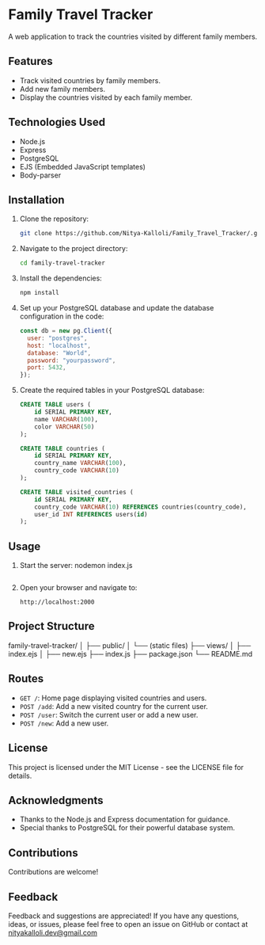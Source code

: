 # Family Travel Tracker

A web application to track the countries visited by different family members.

## Features

- Track visited countries by family members.
- Add new family members.
- Display the countries visited by each family member.

## Technologies Used

- Node.js
- Express
- PostgreSQL
- EJS (Embedded JavaScript templates)
- Body-parser

## Installation

1. Clone the repository:
    ```bash
    git clone https://github.com/Nitya-Kalloli/Family_Travel_Tracker/.git
    ```
2. Navigate to the project directory:
    ```bash
    cd family-travel-tracker
    ```
3. Install the dependencies:
    ```bash
    npm install
    ```
4. Set up your PostgreSQL database and update the database configuration in the code:
    ```javascript
    const db = new pg.Client({
      user: "postgres",
      host: "localhost",
      database: "World",
      password: "yourpassword",
      port: 5432,
    });
    ```

5. Create the required tables in your PostgreSQL database:
    ```sql
    CREATE TABLE users (
        id SERIAL PRIMARY KEY,
        name VARCHAR(100),
        color VARCHAR(50)
    );

    CREATE TABLE countries (
        id SERIAL PRIMARY KEY,
        country_name VARCHAR(100),
        country_code VARCHAR(10)
    );

    CREATE TABLE visited_countries (
        id SERIAL PRIMARY KEY,
        country_code VARCHAR(10) REFERENCES countries(country_code),
        user_id INT REFERENCES users(id)
    );
    ```

## Usage

1. Start the server:
    nodemon index.js
    ```
2. Open your browser and navigate to:
    ```
    http://localhost:2000
    ```

## Project Structure

family-travel-tracker/
│
├── public/
│ └── (static files)
├── views/
│ ├── index.ejs
│ ├── new.ejs
├── index.js
├── package.json
└── README.md

## Routes

- `GET /`: Home page displaying visited countries and users.
- `POST /add`: Add a new visited country for the current user.
- `POST /user`: Switch the current user or add a new user.
- `POST /new`: Add a new user.

## License

This project is licensed under the MIT License - see the LICENSE file for details.

## Acknowledgments

- Thanks to the Node.js and Express documentation for guidance.
- Special thanks to PostgreSQL for their powerful database system.

## Contributions
Contributions are welcome! 

## Feedback
Feedback and suggestions are appreciated! If you have any questions, ideas, or issues, please feel free to open an issue on GitHub or contact at nityakalloli.dev@gmail.com
